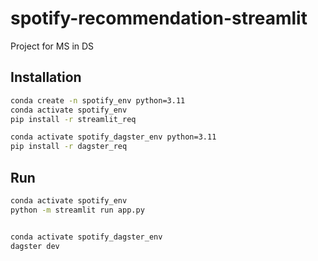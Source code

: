 # spotify-recommendation-streamlit

Project for MS in DS

## Installation

```sh
conda create -n spotify_env python=3.11
conda activate spotify_env
pip install -r streamlit_req

conda activate spotify_dagster_env python=3.11
pip install -r dagster_req
```

## Run

```sh
conda activate spotify_env
python -m streamlit run app.py


conda activate spotify_dagster_env
dagster dev
```